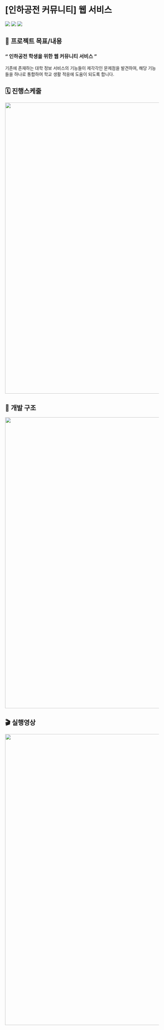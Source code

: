 # [인하공전 커뮤니티] 웹 서비스
<p> 
<img src="https://img.shields.io/badge/Java-3776AB.svg?style=for-the-badge&logo=oracle&logoColor=white"/>
<img src="https://img.shields.io/badge/HTML-e34f26.svg?&style=for-the-badge&logo=HTML5&logoColor=white"/>
<img src="https://img.shields.io/badge/CSS-1572b6.svg?&style=for-the-badge&logo=CSS3&logoColor=white"/>
</p>

## 📑 프로젝트 목표/내용
### “ 인하공전 학생을 위한 웹 커뮤니티 서비스 ” <br>
기존에 존재하는 대학 정보 서비스의 기능들이 제각각인 문제점을 발견하여, 해당 기능들을 하나로 통합하여 학교 생활 적응에 도움이 되도록 합니다.

## 🗓️ 진행스케줄
<img src="https://github.com/Lee-SeulGi/INHACommunity/assets/89624548/8c702fe6-6186-4b79-b2cd-a57538872e07.png" width="950"/>

## 📜 개발 구조
<img src="https://github.com/Lee-SeulGi/INHACommunity/assets/89624548/e41f4412-ccbf-4738-81af-7db05e12055d.png" width="950"/>

## 🎬 실행영상
<img src="https://github.com/Lee-SeulGi/INHACommunity/assets/89624548/01b4e496-d632-474b-8157-3aa7012e1ecf.gif" width="950"/>
